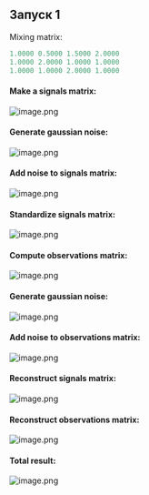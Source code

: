 ## Запуск 1

Mixing matrix:

```haskell
1.0000 0.5000 1.5000 2.0000
1.0000 2.0000 1.0000 1.0000
1.0000 1.0000 2.0000 1.0000
```

#### Make a signals matrix:

![image.png](https://github.com/grifguitar/ica-connected-subgraph/blob/main/fastICA/images_1/frame_1.png)

#### Generate gaussian noise:

![image.png](https://github.com/grifguitar/ica-connected-subgraph/blob/main/fastICA/images_1/frame_2.png)

#### Add noise to signals matrix:

![image.png](https://github.com/grifguitar/ica-connected-subgraph/blob/main/fastICA/images_1/frame_3.png)

#### Standardize signals matrix:

![image.png](https://github.com/grifguitar/ica-connected-subgraph/blob/main/fastICA/images_1/frame_4.png)

#### Compute observations matrix:

![image.png](https://github.com/grifguitar/ica-connected-subgraph/blob/main/fastICA/images_1/frame_5.png)

#### Generate gaussian noise:

![image.png](https://github.com/grifguitar/ica-connected-subgraph/blob/main/fastICA/images_1/frame_6.png)

#### Add noise to observations matrix:

![image.png](https://github.com/grifguitar/ica-connected-subgraph/blob/main/fastICA/images_1/frame_7.png)

#### Reconstruct signals matrix:

![image.png](https://github.com/grifguitar/ica-connected-subgraph/blob/main/fastICA/images_1/frame_8.png)

#### Reconstruct observations matrix:

![image.png](https://github.com/grifguitar/ica-connected-subgraph/blob/main/fastICA/images_1/frame_9.png)

#### Total result:

![image.png](https://github.com/grifguitar/ica-connected-subgraph/blob/main/fastICA/images_1/frame_10.png)